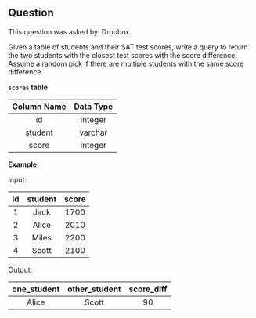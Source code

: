 ## Question
This question was asked by: Dropbox

Given a table of students and their SAT test scores, write a query to return the two students with the closest test scores with the score difference. Assume a random pick if there are multiple students with the same score difference.

**`scores` table**

| Column Name | Data Type |
|:-----------:|:---------:|
|      id     |  integer  |
|   student   |  varchar  |
|    score    |  integer  |

**Example**:

Input:

| id | student | score |
|:--:|:-------:|:-----:|
|  1 |   Jack  |  1700 |
|  2 |  Alice  |  2010 |
|  3 |  Miles  |  2200 |
|  4 |  Scott  |  2100 |

Output:

| one_student | other_student | score_diff |
|:-----------:|:-------------:|:----------:|
|    Alice    |     Scott     |     90     |
